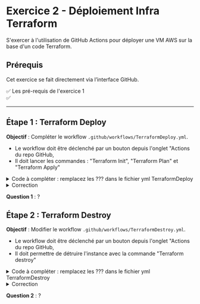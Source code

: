 # Exercice 2 - Déploiement Infra Terraform
S'exercer à l'utilisation de GitHub Actions pour déployer une VM AWS sur la base d'un code Terraform. 

## Prérequis
Cet exercice se fait directement via l’interface GitHub.

✅ Les pré-requis de l'exercice 1  
✅   

---

## Étape 1 : Terraform Deploy
**Objectif** : Compléter le workflow `.github/workflows/TerraformDeploy.yml`. 
- Le workflow doit être déclenché par un bouton depuis l'onglet "Actions du repo GitHub,
- Il doit lancer les commandes : "Terraform Init", "Terraform Plan" et "Terraform Apply"

<details>
<summary>Code à compléter : remplacez les ??? dans le fichier yml TerraformDeploy</summary>

```yaml
name: Deploy with Terraform

on:
  workflow_dispatch: 

jobs:
  Terraform_deploy:
    runs-on: ubuntu-latest

    env:
      TF_INPUT: false
      AWS_ACCESS_KEY_ID: ${{ secrets.AWS_ACCESS_KEY_ID }}
      AWS_SECRET_ACCESS_KEY: ${{ secrets.AWS_SECRET_ACCESS_KEY }}

    steps:
      - name: Checkout code
        uses: actions/checkout@v4

      - name: Setup Terraform
        uses: hashicorp/setup-terraform@v3
        with:
          terraform_version: 1.6.6

      - ???
        working-directory: ./terraform-aws-instance

      - ???
        working-directory: ./terraform-aws-instance

      - ???
        working-directory: ./terraform-aws-instance
```
</details>

<details>
<summary>Correction</summary>

```yaml
name: Deploy with Terraform

on:
  workflow_dispatch:     # Permet le déclenchement manuel dans GitHub

jobs:
  Terraform_deploy :
    runs-on: ubuntu-latest

    env:
      TF_INPUT: false
      AWS_ACCESS_KEY_ID: ${{ secrets.AWS_ACCESS_KEY_ID }}
      AWS_SECRET_ACCESS_KEY: ${{ secrets.AWS_SECRET_ACCESS_KEY }}

    steps:
      # Clone le dépôt sur le runner Ubuntu de Github Actions pour accéder aux fichiers Terraform
      - name: Checkout code
        uses: actions/checkout@v4

      # Installe Terraform sur le runner Ubuntu de Github Actions
      - name: Setup Terraform
        uses: hashicorp/setup-terraform@v3
        with:
          terraform_version: 1.6.6

      - name: Terraform Init
        run: terraform init
        working-directory: ./terraform-aws-instance

      - name: Terraform Plan
        run: terraform plan
        working-directory: ./terraform-aws-instance

      - name: Terraform Apply
        run: terraform apply -auto-approve
        working-directory: ./terraform-aws-instance
```
</details>

  
**Question 1** : ?

## Étape 2 : Terraform Destroy
**Objectif** : Modifier le workflow `.github/workflows/TerraformDestroy.yml`.
- Le workflow doit être déclenché par un bouton depuis l'onglet "Actions du repo GitHub,
- Il doit permettre de détruire l'instance avec la commande "Terraform destroy"

<details>
<summary>Code à compléter : remplacez les ??? dans le fichier yml TerraformDestroy</summary>

```yaml
name: Destroy with Terraform

on:
  workflow_dispatch:

jobs:
  Terraform_destroy :
    runs-on: ubuntu-latest

    env :
      AWS_ACCESS_KEY_ID: ${{ secrets.AWS_ACCESS_KEY_ID }}
      AWS_SECRET_ACCESS_KEY: ${{ secrets.AWS_SECRET_ACCESS_KEY }}

    steps:
      - name: Checkout code
        uses: actions/checkout@v4

      - name: Setup Terraform
        uses: hashicorp/setup-terraform@v3
        with:
          terraform_version: 1.6.6

      - name: Terraform Init
        run: terraform init
        working-directory: ./terraform-aws-instance

      - ???
        working-directory: ./terraform-aws-instance
```
</details>


<details>
<summary>Correction</summary>

```yaml
name: Destroy with Terraform

on:
  workflow_dispatch:

jobs:
  Terraform_destroy :
    runs-on: ubuntu-latest

    env :
      AWS_ACCESS_KEY_ID: ${{ secrets.AWS_ACCESS_KEY_ID }}
      AWS_SECRET_ACCESS_KEY: ${{ secrets.AWS_SECRET_ACCESS_KEY }}

    steps:
      - name: Checkout code
        uses: actions/checkout@v4

      - name: Setup Terraform
        uses: hashicorp/setup-terraform@v3
        with:
          terraform_version: 1.6.6

      - name: Terraform Init
        run: terraform init
        working-directory: ./terraform-aws-instance

      - name: Terraform Destroy
        run: terraform destroy -auto-approve
        working-directory: ./terraform-aws-instance
```
</details>

**Question 2** : ?
